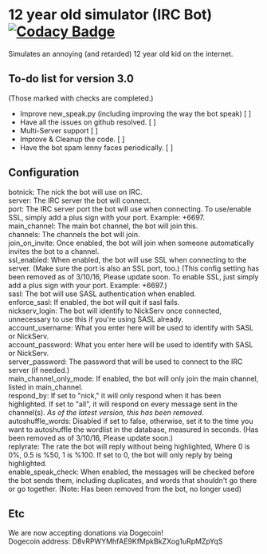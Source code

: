 # 12 year old simulator (IRC Bot) [![Codacy Badge](https://api.codacy.com/project/badge/grade/9111b72b5e9d47ceb984ab9062cb9447)](https://www.codacy.com/app/NateTenn5123/ircbot)
Simulates an annoying (and retarded) 12 year old kid on the internet.

## To-do list for version 3.0
(Those marked with checks are completed.)

* Improve new_speak.py (including improving the way the bot speak) [ ]
* Have all the issues on github resolved. [ ]
* Multi-Server support [ ]
* Improve & Cleanup the code. [ ]
* Have the bot spam lenny faces periodically. [ ]

## Configuration

botnick: The nick the bot will use on IRC.
<br>
server: The IRC server the bot will connect.
<br>
port: The IRC server port the bot will use when connecting. To use/enable SSL, simply add a plus sign with your port. Example: +6697.
<br>
main_channel: The main bot channel, the bot will join this.
<br>
channels: The channels the bot will join.
<br>
join_on_invite: Once enabled, the bot will join when someone automatically invites the bot to a channel.
<br>
ssl_enabled: When enabled, the bot will use SSL when connecting to the server. (Make sure the port is also an SSL port, too.) (This config setting has been removed as of 3/10/16, Please update soon. To enable SSL, just simply add a plus sign with your port. Example: +6697.)
<br>
sasl: The bot will use SASL authentication when enabled.
<br>
enforce_sasl: If enabled, the bot will quit if sasl fails.
<br>
nickserv_login: The bot will identify to NickServ once connected, unnecessary to use this if you're using SASL already.
<br>
account_username: What you enter here will be used to identify with SASL or NickServ.
<br>
account_password: What you enter here will be used to identify with SASL or NickServ.
<br>
server_password: The password that will be used to connect to the IRC server (if needed.)
<br>
main_channel_only_mode: If enabled, the bot will only join the main channel, listed in main_channel.
<br>
respond_by: If set to "nick," it will only respond when it has been highlighted. If set to "all", it will respond on every message sent in the channel(s). *As of the latest version, this has been removed.*
<br>
autoshuffle_words: Disabled if set to false, otherwise, set it to the time you want to autoshuffle the wordlist in the database, measured in seconds. (Has been removed as of 3/10/16, Please update soon.)
<br>
replyrate: The rate the bot will reply without being highlighted, Where 0 is 0%, 0.5 is %50, 1 is %100. If set to 0, the bot will only reply by being highlighted.
<br>
enable_speak_check: When enabled, the messages will be checked before the bot sends them, including duplicates, and words that shouldn't go there or go together. (Note: Has been removed from the bot, no longer used)

## Etc

We are now accepting donations via Dogecoin!
<br>
Dogecoin address: D8vRPWYMhfAE9KfMpkBkZXog1uRpMZpYqS
